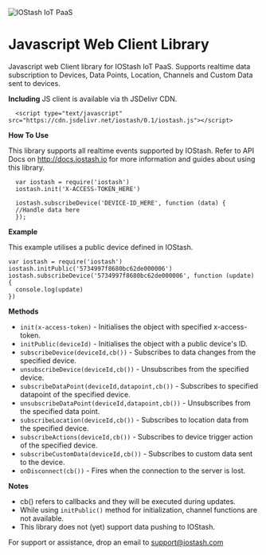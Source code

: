 
![IOStash IoT PaaS](http://iostash.io/wp-content/uploads/2016/06/iostashbeta_black.png) 

Javascript Web Client Library
===================


Javascript web Client library for IOStash IoT PaaS. Supports realtime data subscription to Devices, Data Points, Location, Channels and Custom Data sent to devices.

 **Including**
JS client is available via th JSDelivr CDN.
 

      <script type="text/javascript" src="https://cdn.jsdelivr.net/iostash/0.1/iostash.js"></script>

 
 **How To Use**

This library supports all realtime events supported by IOStash. Refer to API Docs on http://docs.iostash.io for more information and guides about using this library.

      var iostash = require('iostash')
      iostash.init('X-ACCESS-TOKEN_HERE')
      
      iostash.subscribeDevice('DEVICE-ID_HERE', function (data) {
      //Handle data here
      });  

**Example**

This example utilises a public device defined in IOStash.

    var iostash = require('iostash')
    iostash.initPublic('5734997f8680bc62de000006')
    iostash.subscribeDevice('5734997f8680bc62de000006', function (update) {
      console.log(update)
    })

**Methods**   
   

 - `init(x-access-token)` - Initialises the object with specified x-access-token.
 - `initPublic(deviceId)` - Initialises the object with a public device's ID.
 - `subscribeDevice(deviceId,cb())` - Subscribes to data changes from the specified device.
 - `unsubscribeDevice(deviceId,cb())` - Unsubscribes from the specified device.
 - `subscribeDataPoint(deviceId,datapoint,cb())` - Subscribes to specified datapoint of the specified device.
 - `unsubscribeDataPoint(deviceId,datapoint,cb())` - Unsubscribes from the specified data point.
 - `subscribeLocation(deviceId,cb())` - Subscribes to location data from the specified device.
 - `subscribeActions(deviceId,cb())` - Subscribes to device trigger action of the specified device.
 - `subscribeCustomData(deviceId,cb())` - Subscribes to custom data sent to the device.
 - `onDisconnect(cb())` - Fires when the connection to the server is lost.

**Notes**

- cb() refers to callbacks and they will be executed during updates.
- While using `initPublic()` method for initialization, channel functions are not available.
- This library does not (yet) support data pushing to IOStash.

For support or assistance, drop an email to support@iostash.com